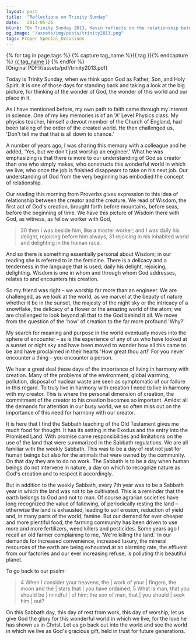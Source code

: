 ```yaml
---
layout: post
title:  "Reflections on Trinity Sunday"
date:   2013-05-26
blurb: "On Trinity Sunday 2013, Kevin reflects on the relationship between God as Father, Son, and Holy Spirit, and the world. He discusses the personal nature of God's wisdom and the importance of living in harmony with creation. The sermon emphasizes the need to respect nature as God's creation and to consider our environmental responsibilities."
og_image: "/assets/img/posts/trinity2013.png"
tags: Proper Special_Occasions
---    
```

<div class="tag-pills">
  {% for tag in page.tags %}
    {% capture tag_name %}{{ tag }}{% endcapture %}
    <a href="{{ site.baseurl }}/tag/{{ tag_name | slugify }}" class="tag-pill">{{ tag_name }}</a>
  {% endfor %}
</div>
[Original PDF](/assets/pdf/trinity2013.pdf)

Today is Trinity Sunday, when we think upon God as Father, Son, and Holy Spirit. It is one of those days for standing back and taking a look at the big picture, for thinking of the wonder of God, the wonder of this world and our place in it.

As I have mentioned before, my own path to faith came through my interest in science. One of my key memories is of an 'A' Level Physics class. My physics teacher, himself a devout member of the Church of England, had been talking of the order of the created world. He then challenged us, 'Don't tell me that that is all down to chance.'

A number of years ago, I was sharing this memory with a colleague and he added, 'Yes, but we don't just worship an engineer.' What he was emphasizing is that there is more to our understanding of God as creator than one who simply makes, who constructs this wonderful world in which we live; who once the job is finished disappears to take on his next job. Our understanding of God from the very beginning has embodied the concept of relationship.

Our reading this morning from Proverbs gives expression to this idea of relationship between the creator and the creature. We read of Wisdom, the first act of God's creation, brought forth before mountains, before seas, before the beginning of time. We have this picture of Wisdom there with God, as witness, as fellow worker with God,

> 30 then I was beside him, like a master worker;
> and I was daily his delight,
> rejoicing before him always,
> 31 rejoicing in his inhabited world
> and delighting in the human race.

And so there is something essentially personal about Wisdom; in our reading she is referred to in the feminine. There is a delicacy and a tenderness in the language that is used; daily his delight, rejoicing, delighting. Wisdom is one in whom and through whom God addresses, relates to and encounters his creation.

So my friend was right – we worship far more than an engineer. We are challenged, as we look at the world, as we marvel at the beauty of nature whether it be in the sunset, the majesty of the night sky or the intricacy of a snowflake, the delicacy of a flower or the amazing world of the atom; we are challenged to look beyond all that to the God behind it all. We move from the question of the 'how' of creation to the far more profound 'Why?'

My search for meaning and purpose in the world eventually moves into the sphere of encounter – as is the experience of any of us who have looked at a sunset or night sky and have been moved to wonder how all this came to be and have proclaimed in their hearts 'How great thou art!' For you never encounter a thing – you encounter a person.

We hear a great deal these days of the importance of living in harmony with creation. Many of the problems of the environment, global warming, pollution, disposal of nuclear waste are seen as symptomatic of our failure in this regard. To truly live in harmony with creation I need to live in harmony with my creator. This is where the personal dimension of creation, the commitment of the creator to his creation becomes so important. Amidst all the demands for attention in our busy world, we so often miss out on the importance of this need for harmony with our creator.

It is here that I find the Sabbath teaching of the Old Testament gives me much food for thought. It has its setting in the Exodus and the entry into the Promised Land. With promise came responsibilities and limitations on the use of the land that were summarized in the Sabbath regulations. We are all familiar with the weekly Sabbath. This was to be a day of rest not just for human beings but also for the animals that were owned by the community. On that day they are to do no work. The Sabbath is to be a day when human beings do not intervene in nature, a day on which to recognize nature as God's creation and to respect it accordingly.

But in addition to the weekly Sabbath, every 7th year was to be a Sabbath year in which the land was not to be cultivated. This is a reminder that the earth belongs to God and not to man. Of course agrarian societies have long recognized the value of fallowing, of periodically resting the land – otherwise the land is exhausted, leading to soil erosion, reduction of yield and, in many parts of the world, famine. But our demand for ever cheaper and more plentiful food, the farming community has been driven to use more and more fertilizers, weed killers and pesticides. Some years ago I recall an old farmer complaining to me, 'We're killing the land.' In our demands for increased convenience, increased luxury, the mineral resources of the earth are being exhausted at an alarming rate, the effluent from our factories and our ever increasing refuse, is polluting this beautiful planet.

To go back to our psalm:

> 4 When I consider your heavens, the | work of your | fingers,
> the moon and the | stars that | you have ordained,
> 5 What is man, that you should be | mindful | of him;
> the son of man, that | you should | seek him | out?

On this Sabbath day, this day of rest from work, this day of worship, let us give God the glory for this wonderful world in which we live, for the love he has shown us in Christ. Let us go back out into the world and see the world in which we live as God's gracious gift, held in trust for future generations.
